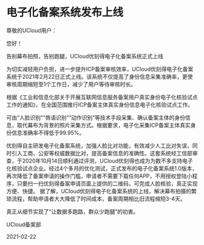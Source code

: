 # 电子化备案系统发布上线



尊敬的UCloud用户：

您好！



告别幕布拍照，告别跑腿，UCloud优刻得电子化备案系统正式上线

 

为切实减轻用户负担，进一步提升ICP备案审核效率，UCloud优刻得电子化备案系统于2021年2月22日正式上线。该系统不仅提高了身份信息采集准确率，更使审核周期缩短至1个工作日，减少了用户等待审核时长。

 

根据《工业和信息化部关于开展互联网信息服务备案用户真实身份电子化核验试点工作的通知》，在全国范围推行ICP备案主体真实身份信息电子化核验试点工作。

 

可由“人脸识别”“唇语识别”“动作识别”等技术手段采集、确认备案主体的身份信息，取代幕布为背景的照片采集方式。根据要求，电子化采集ICP备案主体真实身份信息准确率不得低于99.95%。

 

优刻得自主研发电子化备案系统，加强人脸比对功能，有效减少人工比对失误，同时引入工商、公安等权威数据比对，提高备案信息的准确性。这套系统经工信部审查，于2020年10月14日顺利通过评测，UCloud优刻得也成为为数不多支持电子化核验试点企业。经过4个多月的优化测试，正式发布的电子化备案系统1.0版本，再次降低了备案申请的操作门槛，申请者不需要下载任何APP，不用授权登陆小程序，只要扫一扫优刻得备案申请页面上提供的二维码，可完成人脸核验，真正实现方便、快捷。 据了解，UCloud优刻得电子化备案系统的上线，解决幕布拍摄的繁琐流程，帮助申请者大大降低了时间成本，备案周期相比旧流程缩短3-4天。



真正从细节实现了“让数据多跑路，群众少跑腿”的初衷。



UCloud备案部

2021-02-22







​        